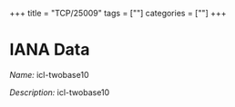 +++
title = "TCP/25009"
tags = [""]
categories = [""]
+++

# IANA Data

_Name:_ icl-twobase10

_Description:_ icl-twobase10

